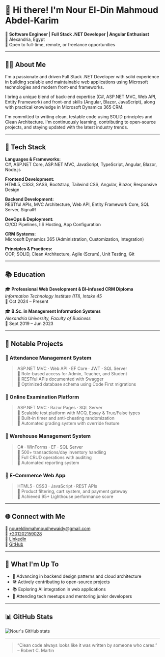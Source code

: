# 👋 Hi there! I'm Nour El-Din Mahmoud Abdel-Karim

🎯 **Software Engineer | Full Stack .NET Developer | Angular Enthusiast**  
📍 Alexandria, Egypt  
💼 Open to full-time, remote, or freelance opportunities

---

## 👨‍💻 About Me

I'm a passionate and driven Full Stack .NET Developer with solid experience in building scalable and maintainable web applications using Microsoft technologies and modern front-end frameworks.

I bring a unique blend of back-end expertise (C#, ASP.NET MVC, Web API, Entity Framework) and front-end skills (Angular, Blazor, JavaScript), along with practical knowledge in Microsoft Dynamics 365 CRM.

I'm committed to writing clean, testable code using SOLID principles and Clean Architecture. I'm continuously learning, contributing to open-source projects, and staying updated with the latest industry trends.

---

## 🔧 Tech Stack

**Languages & Frameworks:**  
C#, ASP.NET Core, ASP.NET MVC, JavaScript, TypeScript, Angular, Blazor, Node.js

**Frontend Development:**  
HTML5, CSS3, SASS, Bootstrap, Tailwind CSS, Angular, Blazor, Responsive Design

**Backend Development:**  
RESTful APIs, MVC Architecture, Web API, Entity Framework Core, SQL Server, SignalR

**DevOps & Deployment:**  
CI/CD Pipelines, IIS Hosting, App Configuration

**CRM Systems:**  
Microsoft Dynamics 365 (Administration, Customization, Integration)

**Principles & Practices:**  
OOP, SOLID, Clean Architecture, Agile (Scrum), Unit Testing, Git

---

## 📚 Education

🎓 **Professional Web Development & BI-infused CRM Diploma**  
*Information Technology Institute (ITI), Intake 45*  
📆 Oct 2024 – Present

🎓 **B.Sc. in Management Information Systems**  
*Alexandria University, Faculty of Business*  
📆 Sept 2019 – Jun 2023

---

## 💼 Notable Projects

### 📌 Attendance Management System
> ASP.NET MVC · Web API · EF Core · JWT · SQL Server  
🔹 Role-based access for Admin, Teacher, and Student  
🔹 RESTful APIs documented with Swagger  
🔹 Optimized database schema using Code First migrations

### 📌 Online Examination Platform
> ASP.NET MVC · Razor Pages · SQL Server  
🔹 Scalable test platform with MCQ, Essay & True/False types  
🔹 Built-in timer and anti-cheating randomization  
🔹 Automated grading system with override feature

### 📌 Warehouse Management System
> C# · WinForms · EF · SQL Server  
🔹 500+ transactions/day inventory handling  
🔹 Full CRUD operations with auditing  
🔹 Automated reporting system

### 📌 E-Commerce Web App
> HTML5 · CSS3 · JavaScript · REST APIs  
🔹 Product filtering, cart system, and payment gateway  
🔹 Achieved 95+ Lighthouse performance score

---

## 🌐 Connect with Me

📧 [noureldinmahmoudhewaidy@gmail.com](mailto:noureldinmahmoudhewaidy@gmail.com)  
📱 [+201202159028](tel:+201202159028)  
🔗 [LinkedIn](https://www.linkedin.com/in/nour-eldin-mahmoud-hewaidy/)  
💼 [GitHub](https://github.com/nourhewaidy)

---

## 🌱 What I'm Up To

- 🧠 Advancing in backend design patterns and cloud architecture  
- 🛠 Actively contributing to open-source projects  
- 📚 Exploring AI integration in web applications  
- 👥 Attending tech meetups and mentoring junior developers

---

## 📊 GitHub Stats

![Nour's GitHub stats](https://github-readme-stats.vercel.app/api?username=nourhewaidy&show_icons=true&theme=tokyonight)

---

> “Clean code always looks like it was written by someone who cares.” – Robert C. Martin
